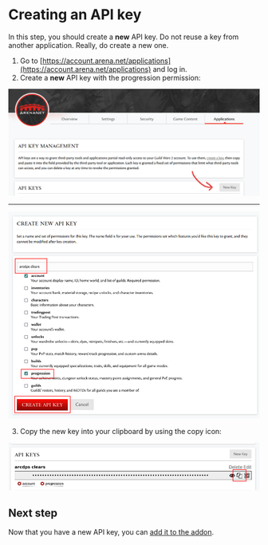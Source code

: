 # Creating an API key
In this step, you should create a **new** API key. Do not reuse a key from
another application. Really, do create a new one.

1. Go to [https://account.arena.net/applications](https://account.arena.net/applications) and log in.
2. Create a **new** API key with the progression permission:

![Creating a new API key](../img/anet-new-key.png)

---

![Creating a new API key and choosing permissions](../img/anet-permissions.png)

3. Copy the new key into your clipboard by using the copy icon:

![Copying the new API key](../img/api-key-copy.png)

## Next step
Now that you have a new API key, you can [add it to the addon](./api-key-adding.md).
